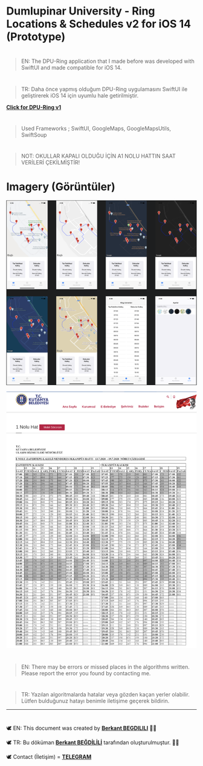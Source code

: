 # Dumlupinar University - Ring Locations & Schedules v2 for iOS 14 (Prototype)

#
> EN: The DPU-Ring application that I made before was developed with SwiftUI and made compatible for iOS 14.

#
> TR: Daha önce yapmış olduğum DPU-Ring uygulamasını SwiftUI ile geliştirerek iOS 14 için uyumlu hale getirilmiştir.


[**Click for DPU-Ring v1**](https://github.com/berkantbegdilili/DPU-Ring "GitHub: DPU-Ring v1")

#
> Used Frameworks ; SwiftUI, GoogleMaps, GoogleMapsUtils, SwiftSoup

#
> NOT: OKULLAR KAPALI OLDUĞU İÇİN A1 NOLU HATTIN SAAT VERİLERİ ÇEKİLMİŞTİR!

# Imagery (Görüntüler)
![run1](https://github.com/berkantbegdilili/DPU-RingV2/blob/main/img/images.png)

![run2](https://github.com/berkantbegdilili/DPU-RingV2/blob/main/img/ulasim.png)

 

#
> EN: There may be errors or missed places in the algorithms written. Please report the error you found by contacting me.
#
> TR: Yazılan algoritmalarda hatalar veya gözden kaçan yerler olabilir. Lütfen bulduğunuz hatayı benimle iletişime geçerek bildirin.

________________________________
#
🕊 EN: This document was created by [**Berkant BEGDILILI**](https://www.linkedin.com/in/berkantbegdilili/ "LinkedIN: berkantbegdilili")  ✌🏼

🕊 TR: Bu döküman [**Berkant BEĞDİLİLİ**](https://www.linkedin.com/in/berkantbegdilili/ "LinkedIN: berkantbegdilili") tarafından oluşturulmuştur. ✌🏼

🕊 Contact (İletişim) = [**TELEGRAM**](https://t.me/berkantbegdilili/ "Telegram: @berkantbegdilili")




